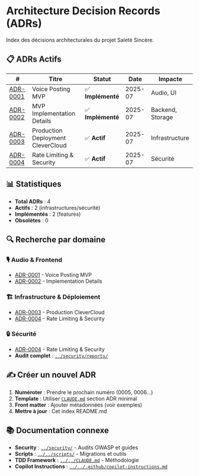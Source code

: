 # Architecture Decision Records (ADRs)

Index des décisions architecturales du projet Saleté Sincère.

## 📋 ADRs Actifs

| #    | Titre | Statut | Date | Impacte |
|------|-------|--------|------|---------|
| [ADR-0001](./0001-voice-posting-mvp.md) | Voice Posting MVP | ✅ **Implémenté** | 2025-07 | Audio, UI |
| [ADR-0002](./0002-voice-posting-mvp-implemented.md) | MVP Implementation Details | ✅ **Implémenté** | 2025-07 | Backend, Storage |
| [ADR-0003](./0003-deployment-production-clevercloud.md) | Production Deployment CleverCloud | ✅ **Actif** | 2025-07 | Infrastructure |
| [ADR-0004](./0004-rate-limiting-security.md) | Rate Limiting & Security | ✅ **Actif** | 2025-07 | Sécurité |

## 📊 Statistiques

- **Total ADRs** : 4
- **Actifs** : 2 (infrastructures/sécurité)
- **Implémentés** : 2 (features)
- **Obsolètes** : 0

## 🔍 Recherche par domaine

### 🎙️ Audio & Frontend
- [ADR-0001](./0001-voice-posting-mvp.md) - Voice Posting MVP
- [ADR-0002](./0002-voice-posting-mvp-implemented.md) - Implementation Details

### 🏗️ Infrastructure & Déploiement  
- [ADR-0003](./0003-deployment-production-clevercloud.md) - Production CleverCloud
- [ADR-0004](./0004-rate-limiting-security.md) - Rate Limiting & Security

### 🔒 Sécurité
- [ADR-0004](./0004-rate-limiting-security.md) - Rate Limiting & Security
- **Audit complet** : [`../security/reports/`](../security/reports/)

## ✍️ Créer un nouvel ADR

1. **Numéroter** : Prendre le prochain numéro (0005, 0006...)
2. **Template** : Utiliser [`CLAUDE.md`](../../CLAUDE.md) section ADR minimal
3. **Front matter** : Ajouter métadonnées (voir exemples)
4. **Mettre à jour** : Cet index README.md

## 📚 Documentation connexe

- **Security** : [`../security/`](../security/) - Audits OWASP et guides
- **Scripts** : [`../../scripts/`](../../scripts/) - Migrations et outils
- **TDD Framework** : [`../../CLAUDE.md`](../../CLAUDE.md) - Méthodologie
- **Copilot Instructions** : [`../../.github/copilot-instructions.md`](../../.github/copilot-instructions.md)
